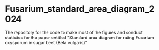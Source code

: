 # Fusarium_standard_area_diagram_2024
The repository for the code to make most of the figures and conduct statistics for the paper entitled "Standard area diagram for rating Fusarium oxysporum in sugar beet (Beta vulgaris)"
